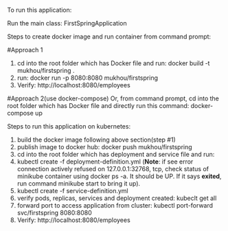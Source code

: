 To run this application:

Run the main class: FirstSpringApplication

Steps to create docker image and run container from command prompt:

#Approach 1
1. cd into the root folder which has Docker file and run: docker build -t mukhou/firstspring .
2. run: docker run -p 8080:8080 mukhou/firstspring
3. Verify: http://localhost:8080/employees


#Approach 2(use docker-compose)
Or, from command prompt, cd into the root folder which has Docker file and
directly run this command: docker-compose up

Steps to run this application on kubernetes:
1. build the docker image following above section(step #1)
2. publish image to docker hub: docker push mukhou/firstspring
3. cd into the root folder which has deployment and service file and run:
4. kubectl create -f deployment-definition.yml (**Note**: if see error connection actively refused 
   on 127.0.0.1:32768, tcp, check status of minikube container using docker ps -a. It should be UP.
   If it says **exited**, run command minikube start to bring it up).
5. kubectl create -f service-definition.yml
6. verify pods, replicas, services and deployment created: kubeclt get all
7. forward port to access application from cluster: kubectl port-forward svc/firstspring 8080:8080
8. Verify: http://localhost:8080/employees



